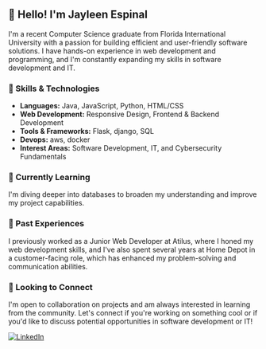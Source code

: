 ## 👋 Hello! I'm Jayleen Espinal

I'm a recent Computer Science graduate from Florida International University with a passion for building efficient and user-friendly software solutions. I have hands-on experience in web development and programming, and I'm constantly expanding my skills in software development and IT.

### 🔧 Skills & Technologies
- **Languages:** Java, JavaScript, Python, HTML/CSS
- **Web Development:** Responsive Design, Frontend & Backend Development
- **Tools & Frameworks:** Flask, django, SQL
- **Devops:** aws, docker
- **Interest Areas:** Software Development, IT, and Cybersecurity Fundamentals

### 🌱 Currently Learning
I'm diving deeper into databases to broaden my understanding and improve my project capabilities.

### 🚀 Past Experiences
I previously worked as a Junior Web Developer at Atilus, where I honed my web development skills, and I've also spent several years at Home Depot in a customer-facing role, which has enhanced my problem-solving and communication abilities.

### 👀 Looking to Connect
I'm open to collaboration on projects and am always interested in learning from the community. Let's connect if you're working on something cool or if you'd like to discuss potential opportunities in software development or IT!

[![LinkedIn](https://img.shields.io/badge/LinkedIn-Profile-blue?style=flat&logo=linkedin)]([https://www.linkedin.com/in/jayleen-espinal-95166a149/])
